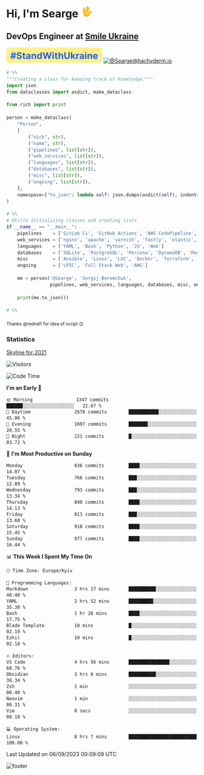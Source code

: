 # Hi, I'm Searge <img src="images/vulcan.webp" style="display: inline-block; margin: 0; height: 2rem" alt="Vulcan salute" />

## DevOps Engineer at [Smile Ukraine](https://smile-ukraine.com/en)

[![Stand With Ukraine](https://raw.githubusercontent.com/vshymanskyy/StandWithUkraine/main/badges/StandWithUkraine.svg)](https://stand-with-ukraine.pp.ua)
<a rel="me" href="https://hachyderm.io/@Searge">![@Searge@hachyderm.io](https://img.shields.io/badge/-@Searge-%232B90D9?logo=mastodon&logoColor=white)</a>

```python
# %%
"""Creating a class for keeping track of knowledge."""
import json
from dataclasses import asdict, make_dataclass

from rich import print

person = make_dataclass(
    "Person",
    [
        ("nick", str),
        ("name", str),
        ("pipelines", list[str]),
        ("web_services", list[str]),
        ("languages", list[str]),
        ("databases", list[str]),
        ("misc", list[str]),
        ("ongoing", list[str]),
    ],
    namespace={"to_json": lambda self: json.dumps(asdict(self), indent=4)},
)

# %%
# @title Initializing classes and creating lists
if __name__ == "__main__":
    pipelines    = ['GitLab Ci', 'GitHub Actions', 'AWS CodePipeline', 'Jenkins']
    web_services = ['nginx', 'apache', 'varnish', 'fastly', 'elastic', 'solr']
    languages    = ['YAML', 'Bash', 'Python', 'JS', 'Web']
    databases    = ['SQLite', 'PostgreSQL', 'Percona', 'DynamoDB', 'Redis']
    misc         = ['Ansible', 'Linux', 'LXC', 'Docker', 'Terraform', 'AWS']
    ongoing      = ['LPIC', 'Full Stack Web', 'AWS']

    me = person('@Searge', 'Sergij Boremchuk',
                pipelines, web_services, languages, databases, misc, ongoing)

    print(me.to_json())

# %%

```

<sub>Thanks @rednafi for idea of script :wink:</sub>

### Statistics

[Skyline for 2021](https://skyline.github.com/Searge/2021)

![Visitors](https://komarev.com/ghpvc/?username=searge&label=Profile%20views&color=0e75b6&style=flat) 
<!--START_SECTION:waka-->
![Code Time](http://img.shields.io/badge/Code%20Time-2%2C198%20hrs%2049%20mins-blue)

**I'm an Early 🐤** 

```text
🌞 Morning                1347 commits        ██████░░░░░░░░░░░░░░░░░░░   22.67 % 
🌆 Daytime                2678 commits        ███████████░░░░░░░░░░░░░░   45.06 % 
🌃 Evening                1697 commits        ███████░░░░░░░░░░░░░░░░░░   28.55 % 
🌙 Night                  221 commits         █░░░░░░░░░░░░░░░░░░░░░░░░   03.72 % 
```
📅 **I'm Most Productive on Sunday** 

```text
Monday                   836 commits         ████░░░░░░░░░░░░░░░░░░░░░   14.07 % 
Tuesday                  766 commits         ███░░░░░░░░░░░░░░░░░░░░░░   12.89 % 
Wednesday                793 commits         ███░░░░░░░░░░░░░░░░░░░░░░   13.34 % 
Thursday                 840 commits         ████░░░░░░░░░░░░░░░░░░░░░   14.13 % 
Friday                   813 commits         ███░░░░░░░░░░░░░░░░░░░░░░   13.68 % 
Saturday                 918 commits         ████░░░░░░░░░░░░░░░░░░░░░   15.45 % 
Sunday                   977 commits         ████░░░░░░░░░░░░░░░░░░░░░   16.44 % 
```


📊 **This Week I Spent My Time On** 

```text
🕑︎ Time Zone: Europe/Kyiv

💬 Programming Languages: 
Markdown                 3 hrs 17 mins       ██████████░░░░░░░░░░░░░░░   40.40 % 
YAML                     2 hrs 52 mins       █████████░░░░░░░░░░░░░░░░   35.30 % 
Bash                     1 hr 26 mins        ████░░░░░░░░░░░░░░░░░░░░░   17.75 % 
Blade Template           10 mins             █░░░░░░░░░░░░░░░░░░░░░░░░   02.19 % 
Ezhil                    10 mins             █░░░░░░░░░░░░░░░░░░░░░░░░   02.18 % 

🔥 Editors: 
VS Code                  4 hrs 56 mins       ███████████████░░░░░░░░░░   60.76 % 
Obsidian                 3 hrs 6 mins        ██████████░░░░░░░░░░░░░░░   38.34 % 
Zsh                      1 min               ░░░░░░░░░░░░░░░░░░░░░░░░░   00.40 % 
Neovim                   1 min               ░░░░░░░░░░░░░░░░░░░░░░░░░   00.31 % 
Vim                      0 secs              ░░░░░░░░░░░░░░░░░░░░░░░░░   00.19 % 

💻 Operating System: 
Linux                    8 hrs 7 mins        █████████████████████████   100.00 % 
```


 Last Updated on 06/09/2023 00:09:09 UTC
<!--END_SECTION:waka-->

![footer](https://capsule-render.vercel.app/api?type=waving&color=gradient&customColorList=14,21&height=82&section=footer)
